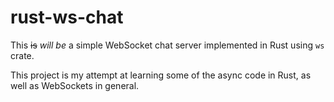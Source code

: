 # rust-ws-chat

This ~~is~~ _will be_ a simple WebSocket chat server implemented in Rust using `ws` crate.

This project is my attempt at learning some of the async code in Rust, as well as WebSockets in general.